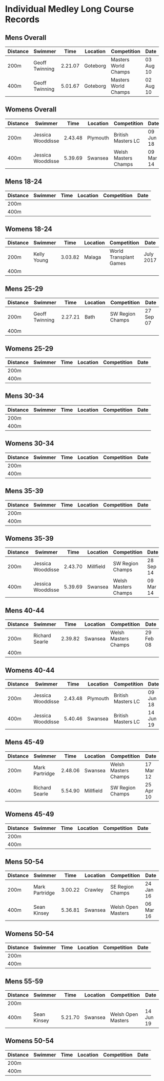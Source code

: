 # Individual Medley Long Course Records

Mens Overall
---
|Distance|Swimmer|Time|Location|Competition|Date|
|---|---|---|---|---|---|
|200m|Geoff Twinning|2.21.07|Goteborg|Masters World Champs|03 Aug 10|
|400m|Geoff Twinning|5.01.67|Goteborg|Masters World Champs|02 Aug 10|

Womens Overall
---
|Distance|Swimmer|Time|Location|Competition|Date|
|---|---|---|---|---|---|
|200m|Jessica Wooddisse|2.43.48|Plymouth|British Masters LC|09 Jun 18|
|400m|Jessica Wooddisse|5.39.69|Swansea|Welsh Masters Champs|09 Mar 14|

Mens 18-24
---
|Distance|Swimmer|Time|Location|Competition|Date|
|---|---|---|---|---|---|
|200m||||||
|400m||||||

Womens 18-24
---
|Distance|Swimmer|Time|Location|Competition|Date|
|---|---|---|---|---|---|
|200m|Kelly Young|3.03.82|Malaga|World Transplant Games|July 2017|
|400m||||||

Mens 25-29
---
|Distance|Swimmer|Time|Location|Competition|Date|
|---|---|---|---|---|---|
|200m|Geoff Twinning|2.27.21|Bath|SW Region Champs|27 Sep 07|
|400m||||||

Womens 25-29
---
|Distance|Swimmer|Time|Location|Competition|Date|
|---|---|---|---|---|---|
|200m||||||
|400m||||||

Mens 30-34
---
|Distance|Swimmer|Time|Location|Competition|Date|
|---|---|---|---|---|---|
|200m||||||
|400m||||||

Womens 30-34
---
|Distance|Swimmer|Time|Location|Competition|Date|
|---|---|---|---|---|---|
|200m||||||
|400m||||||

Mens 35-39
---
|Distance|Swimmer|Time|Location|Competition|Date|
|---|---|---|---|---|---|
|200m||||||
|400m||||||

Womens 35-39
---
|Distance|Swimmer|Time|Location|Competition|Date|
|---|---|---|---|---|---|
|200m|Jessica Wooddisse|2.43.70|Millfield|SW Region Champs|28 Sep 14|
|400m|Jessica Wooddisse|5.39.69|Swansea|Welsh Masters Champs|09 Mar 14|

Mens 40-44
---
|Distance|Swimmer|Time|Location|Competition|Date|
|---|---|---|---|---|---|
|200m|Richard Searle|2.39.82|Swansea|Welsh Masters Champs|29 Feb 08|
|400m||||||

Womens 40-44
---
|Distance|Swimmer|Time|Location|Competition|Date|
|---|---|---|---|---|---|
|200m| Jessica Wooddisse| 2.43.48| Plymouth|British Masters LC| 09 Jun 18|
|400m| Jessica Wooddisse| 5.40.46| Swansea|British Masters LC| 14 Jun 19|

Mens 45-49
---
|Distance|Swimmer|Time|Location|Competition|Date|
|---|---|---|---|---|---|
|200m|Mark Partridge|2.48.06|Swansea|Welsh Masters Champs|17 Mar 12|
|400m|Richard Searle|5.54.90|Millfield|SW Region Champs|25 Apr 10|

Womens 45-49
---
|Distance|Swimmer|Time|Location|Competition|Date|
|---|---|---|---|---|---|
|200m||||||
|400m||||||

Mens 50-54
---
|Distance|Swimmer|Time|Location|Competition|Date|
|---|---|---|---|---|---|
|200m|Mark Partridge|3.00.22|Crawley|SE Region Champs|24 Jan 16|
|400m| Sean Kinsey|5.36.81| Swansea| Welsh Open Masters|06 Mar 16|

Womens 50-54
---
|Distance|Swimmer|Time|Location|Competition|Date|
|---|---|---|---|---|---|
|200m||||||
|400m||||||

Mens 55-59
---
|Distance|Swimmer|Time|Location|Competition|Date|
|---|---|---|---|---|---|
|200m||||||
|400m| Sean Kinsey|5.21.70| Swansea| Welsh Open Masters|14 Jun 19|

Womens 50-54
---
|Distance|Swimmer|Time|Location|Competition|Date|
|---|---|---|---|---|---|
|200m||||||
|400m||||||
